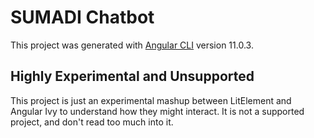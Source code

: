 # SUMADI Chatbot

This project was generated with [Angular CLI](https://github.com/angular/angular-cli) version 11.0.3.

## Highly Experimental and Unsupported

This project is just an experimental mashup between LitElement and Angular Ivy to understand how they might interact. It is not a supported project, and don't read too much into it.
